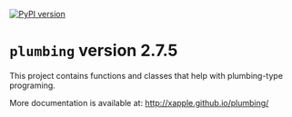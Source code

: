 [![PyPI version](https://badge.fury.io/py/plumbing.svg)](https://badge.fury.io/py/plumbing)

# `plumbing` version 2.7.5

This project contains functions and classes that help with plumbing-type programing.

More documentation is available at:
<http://xapple.github.io/plumbing/>